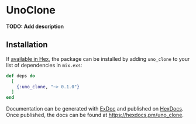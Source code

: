 # UnoClone

**TODO: Add description**

## Installation

If [available in Hex](https://hex.pm/docs/publish), the package can be installed
by adding `uno_clone` to your list of dependencies in `mix.exs`:

```elixir
def deps do
  [
    {:uno_clone, "~> 0.1.0"}
  ]
end
```

Documentation can be generated with [ExDoc](https://github.com/elixir-lang/ex_doc)
and published on [HexDocs](https://hexdocs.pm). Once published, the docs can
be found at <https://hexdocs.pm/uno_clone>.

